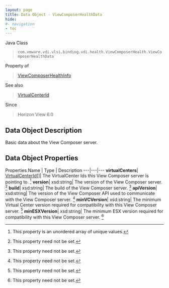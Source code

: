 ```yaml
---
layout: page
title: Data Object - ViewComposerHealthData
hide:
#- navigation
- toc
---
```






Java Class
> `com.vmware.vdi.vlsi.binding.vdi.health.ViewComposerHealth.ViewComposerHealthData`

Property of
> [ViewComposerHealthInfo](vdi.health.ViewComposerHealth.ViewComposerHealthInfo.md#field_detail)

See also
> [VirtualCenterId](vdi.entity.VirtualCenterId.md)

Since
> Horizon View 6.0


## Data Object Description

Basic data about the View Composer server.

## Data Object Properties
Properties
Name |  Type |  Description
---|---|---
**virtualCenters**| [VirtualCenterId[]](vdi.entity.VirtualCenterId.md)|  The VirtualCenter Ids this View Composer server is pointing to. [^14]
**version**|  xsd:string|  The version of the View Composer server. [^1]
**build**|  xsd:string|  The build of the View Composer server. [^1]
**apiVersion**|  xsd:string|  The version of the View Composer API used to communicate with the View Composer server. [^1]
**minVCVersion**|  xsd:string|  The minimum Virtual Center version required for compatibility with this View Composer server. [^1]
**minESXVersion**|  xsd:string|  The minimum ESX version required for compatibility with this View Composer server. [^1]
 


 


[^1]: This property need not be set.
[^14]: This property is an unordered array of unique values.